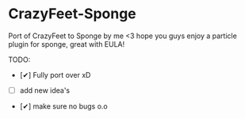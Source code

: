 # CrazyFeet-Sponge
Port of CrazyFeet to Sponge by me &lt;3 hope you guys enjoy a particle plugin for sponge, great with EULA!

TODO:
+ [✔] Fully port over xD
+ [ ] add new idea's
+ [✔] make sure no bugs o.o
